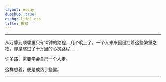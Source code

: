 ```yaml
---
layout: essay
duoshuo: true
cssbg: life1.css
title: 搬家
---
```


----------

从万馨到顺馨虽只有10钟的路程，几个晚上了，一个人来来回回扛着这些繁重之物，却是熬过了十万里的心灵路程......

许多路，需要学会自己一个人走。

这样想着，便是成熟了些罢。

---------

